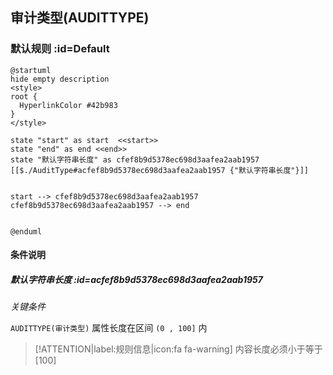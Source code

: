 ## 审计类型(AUDITTYPE) <!-- {docsify-ignore-all} -->

   

### 默认规则 :id=Default

```plantuml
@startuml
hide empty description
<style>
root {
  HyperlinkColor #42b983
}
</style>

state "start" as start  <<start>>
state "end" as end <<end>>
state "默认字符串长度" as cfef8b9d5378ec698d3aafea2aab1957 [[$./AuditType#acfef8b9d5378ec698d3aafea2aab1957 {"默认字符串长度"}]]


start --> cfef8b9d5378ec698d3aafea2aab1957 
cfef8b9d5378ec698d3aafea2aab1957 --> end 


@enduml
```

#### 条件说明

##### 默认字符串长度 :id=acfef8b9d5378ec698d3aafea2aab1957


*关键条件*


`AUDITTYPE(审计类型)` 属性长度在区间 `(0 , 100]` 内

> [!ATTENTION|label:规则信息|icon:fa fa-warning]
> 内容长度必须小于等于[100]







